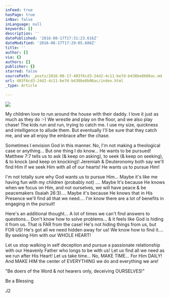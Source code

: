 ```yaml
---
inFeed: true
hasPage: true
inNav: false
inLanguage: null
keywords: []
description: ''
datePublished: '2016-08-17T17:31:23.616Z'
dateModified: '2016-08-17T17:29:05.686Z'
title: ''
author: []
via: {}
authors: []
publisher: {}
starred: false
sourcePath: _posts/2016-08-17-403f6cd3-24d2-4c11-be7d-b438be8b06ac.md
url: 403f6cd3-24d2-4c11-be7d-b438be8b06ac/index.html
_type: Article

---
```

![](https://the-grid-user-content.s3-us-west-2.amazonaws.com/11250165-6c9e-4200-b8f9-9c8856e0d043.jpg)

My children love to run around the house with their daddy.  I love it just as much as they do :-) We wrestle and play on the floor, and we also play chase! The kids run and run, trying to catch me. I use my size, quickness and intelligence to allude them. But eventually I'll be sure that they catch me, and we all enjoy the embrace after the chase.

Sometimes I envision God in this manner. No, I'm not making a theological case or anything... But one thing I do know... He wants to be pursued! Matthew 7:7 tells us to ask (& keep on asking), to seek (& keep on seeking), & to knock (and keep on knocking)! Jeremiah & Deuteronomy both say we'll find Him if we seek Him with all of our hearts! He wants us to pursue Him!

I'm not totally sure why God wants us to pursue Him... Maybe it's like me having fun with my children (probably not) .... Maybe It's because He knows when we focus on Him, and not ourselves, we will have peace & be peacemakers (Isaiah 26:3).... Maybe it's because He knows that in His Presence we'll find all that we need.... I'm know there are a lot of benefits in engaging in the pursuit!

Here's an additional thought... A lot of times we can't find answers to questions... Don't know how to solve problems... & it feels like God is hiding it from us. That is FAR from the case! He's not hiding things from us, but FOR US! He's got all we need hidden away for us! We know how to find it.... By seeking Him with our WHOLE HEART!

Let us stop walking in self deception and pursue a passionate relationship with our Heavenly Father who longs to be with us! Let us find all we need as we run after His Heart! Let us take time... No, MAKE TIME... For Him DAILY! And MAKE HIM the center of EVERYTHING we do and everything we are! 

"Be doers of the Word & not hearers only, deceiving OURSELVES!"

Be a Blessing

J2